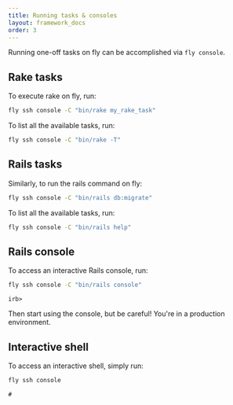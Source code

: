 ```yaml
---
title: Running tasks & consoles
layout: framework_docs
order: 3
---
```


Running one-off tasks on fly can be accomplished via `fly console`.

## Rake tasks

To execute rake on fly, run:

```cmd
fly ssh console -C "bin/rake my_rake_task"
```

To list all the available tasks, run:

```cmd
fly ssh console -C "bin/rake -T"
```

## Rails tasks

Similarly, to run the rails command on fly:

```cmd
fly ssh console -C "bin/rails db:migrate"
```

To list all the available tasks, run:

```cmd
fly ssh console -C "bin/rails help"
```

## Rails console

To access an interactive Rails console, run:

```cmd
fly ssh console -C "bin/rails console"
```
```output
irb>
```

Then start using the console, but be careful! You're in a production environment.

## Interactive shell

To access an interactive shell, simply run:

```cmd
fly ssh console
```
```output
#
```
